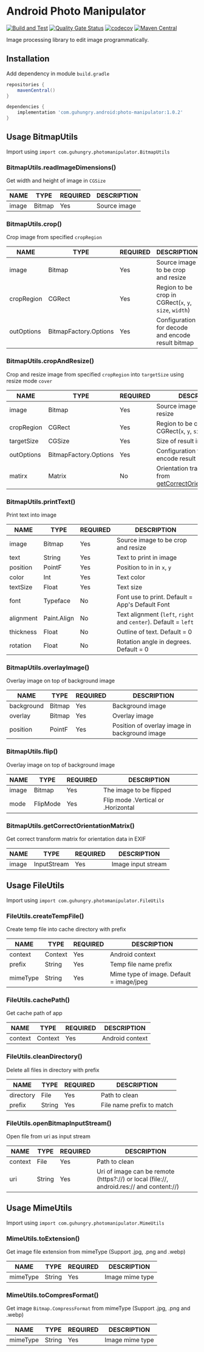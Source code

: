 # Android Photo Manipulator
[![Build and Test](https://github.com/guhungry/android-photo-manipulator/actions/workflows/build-and-test.yml/badge.svg)](https://github.com/guhungry/android-photo-manipulator/actions/workflows/build-and-test.yml)
[![Quality Gate Status](https://sonarcloud.io/api/project_badges/measure?project=guhungry_android-photo-manipulator&metric=alert_status)](https://sonarcloud.io/dashboard?id=guhungry_android-photo-manipulator)
[![codecov](https://codecov.io/gh/guhungry/android-photo-manipulator/branch/master/graph/badge.svg)](https://codecov.io/gh/guhungry/android-photo-manipulator)
[![Maven Central](https://maven-badges.herokuapp.com/maven-central/com.guhungry.android/photo-manipulator/badge.svg)](https://maven-badges.herokuapp.com/maven-central/com.guhungry.android/photo-manipulator)

Image processing library to edit image programmatically.

## Installation
Add dependency in module `build.gradle`

```gradle
repositories {
    mavenCentral()
}

dependencies {
    implementation 'com.guhungry.android:photo-manipulator:1.0.2'
}
```

## Usage BitmapUtils

Import using
`import com.guhungry.photomanipulator.BitmapUtils`

### BitmapUtils.readImageDimensions()
Get width and height of image in `CGSize`

| NAME       | TYPE                  | REQUIRED | DESCRIPTION                  |
|------------|-----------------------|----------|------------------------------|
| image      | Bitmap                | Yes      | Source image                 |

### BitmapUtils.crop()
Crop image from specified `cropRegion`

| NAME       | TYPE                  | REQUIRED | DESCRIPTION                                               |
|------------|-----------------------|----------|-----------------------------------------------------------|
| image      | Bitmap                | Yes      | Source image to be crop and resize                        |
| cropRegion | CGRect                | Yes      | Region to be crop in CGRect(`x`, `y`, `size`, `width`)    |
| outOptions | BitmapFactory.Options | Yes      | Configuration for decode and encode result bitmap         |

### BitmapUtils.cropAndResize()
Crop and resize image from specified `cropRegion` into `targetSize` using resize mode `cover`

| NAME       | TYPE                  | REQUIRED | DESCRIPTION                                               |
|------------|-----------------------|----------|-----------------------------------------------------------|
| image      | Bitmap                | Yes      | Source image to be crop and resize                        |
| cropRegion | CGRect                | Yes      | Region to be crop in CGRect(`x`, `y`, `size`, `width`)    |
| targetSize | CGSize                | Yes      | Size of result image                                      |
| outOptions | BitmapFactory.Options | Yes      | Configuration for decode and encode result bitmap         |
| matirx     | Matrix                | No       | Orientation transform matrix from [getCorrectOrientationMatrix()](#bitmaputilsgetcorrectorientationmatrix)         |

### BitmapUtils.printText()
Print text into image

| NAME       | TYPE                  | REQUIRED | DESCRIPTION                                                            |
|------------|-----------------------|----------|------------------------------------------------------------------------|
| image      | Bitmap                | Yes      | Source image to be crop and resize                                     |
| text       | String                | Yes      | Text to print in image                                                 |
| position   | PointF                | Yes      | Position to in in `x`, `y`                                             |
| color      | Int                   | Yes      | Text color                                                             |
| textSize   | Float                 | Yes      | Text size                                                              |
| font       | Typeface              | No       | Font use to print. Default = App's Default Font                        |
| alignment  | Paint.Align           | No       | Text alignment (`left`, `right` and `center`). Default = `left`        |
| thickness  | Float                 | No       | Outline of text. Default = 0                                           |
| rotation   | Float                 | No       | Rotation angle in degrees. Default = 0                                 |

### BitmapUtils.overlayImage()
Overlay image on top of background image

| NAME       | TYPE                  | REQUIRED | DESCRIPTION                                                            |
|------------|-----------------------|----------|------------------------------------------------------------------------|
| background | Bitmap                | Yes      | Background image                                                       |
| overlay    | Bitmap                | Yes      | Overlay image                                                          |
| position   | PointF                | Yes      | Position of overlay image in background image                          |

### BitmapUtils.flip()
Overlay image on top of background image

| NAME       | TYPE                  | REQUIRED | DESCRIPTION                                                            |
|------------|-----------------------|----------|------------------------------------------------------------------------|
| image      | Bitmap                | Yes      | The image to be flipped                                                |
| mode       | FlipMode              | Yes      | Flip mode .Vertical or .Horizontal                                     |

### BitmapUtils.getCorrectOrientationMatrix()
Get correct transform matrix for orientation data in EXIF

| NAME       | TYPE                  | REQUIRED | DESCRIPTION                                                            |
|------------|-----------------------|----------|------------------------------------------------------------------------|
| image      | InputStream           | Yes      | Image input stream                                                     |

## Usage FileUtils

Import using
`import com.guhungry.photomanipulator.FileUtils`

### FileUtils.createTempFile()
Create temp file into cache directory with prefix

| NAME       | TYPE                  | REQUIRED | DESCRIPTION                                     |
|------------|-----------------------|----------|-------------------------------------------------|
| context    | Context               | Yes      | Android context                                 |
| prefix     | String                | Yes      | Temp file name prefix                           |
| mimeType   | String                | Yes      | Mime type of image. Default = image/jpeg        |

### FileUtils.cachePath()
Get cache path of app

| NAME       | TYPE                  | REQUIRED | DESCRIPTION                                     |
|------------|-----------------------|----------|-------------------------------------------------|
| context    | Context               | Yes      | Android context                                 |

### FileUtils.cleanDirectory()
Delete all files in directory with prefix

| NAME       | TYPE                  | REQUIRED | DESCRIPTION                                     |
|------------|-----------------------|----------|-------------------------------------------------|
| directory  | File                  | Yes      | Path to clean                                   |
| prefix     | String                | Yes      | File name prefix to match                       |

### FileUtils.openBitmapInputStream()
Open file from uri as input stream

| NAME       | TYPE                  | REQUIRED | DESCRIPTION                                                                              |
|------------|-----------------------|----------|------------------------------------------------------------------------------------------|
| context    | File                  | Yes      | Path to clean                                                                            |
| uri        | String                | Yes      | Uri of image can be remote (https?://) or local (file://, android.res:// and content://) |

## Usage MimeUtils

Import using
`import com.guhungry.photomanipulator.MimeUtils`

### MimeUtils.toExtension()
Get image file extension from mimeType (Support .jpg, .png and .webp)

| NAME       | TYPE                  | REQUIRED | DESCRIPTION                                     |
|------------|-----------------------|----------|-------------------------------------------------|
| mimeType   | String                | Yes      | Image mime type                                 |

### MimeUtils.toCompresFormat()
Get image `Bitmap.CompressFormat` from mimeType (Support .jpg, .png and .webp)

| NAME       | TYPE                  | REQUIRED | DESCRIPTION                                     |
|------------|-----------------------|----------|-------------------------------------------------|
| mimeType   | String                | Yes      | Image mime type                                 |

